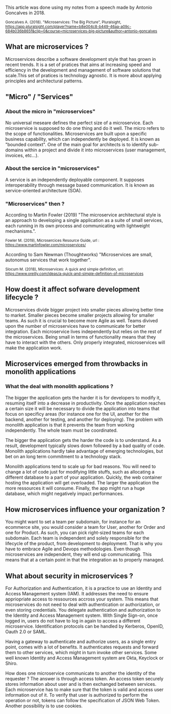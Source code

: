 This article was done using my notes from a speech made by Antonio Goncalves in 2018.

<sub>Goncalves A. (2018). "Microservices: The Big Picture", Pluralsight, https://app.pluralsight.com/player?name=b8e004c8-b449-46aa-a09c-684b036b865f&clip=0&course=microservices-big-picture&author=antonio-goncalves</sub>

## What are microservices ?

Microservices describe a software development style that has grown in recent trends. It is a set of pratices that aims at increasing speed and efficiency in the development and management of software solutions that scale.This set of pratices is technology agnostic. It is more about applying principles and architectural patterns.

## "Micro" / "Services"

### About the micro in "microservices"

No universal meseare defines the perfect size of a microservice. Each microservice is supposed to do one thing and do it well. The micro refers to the scope of functionalities. Microservices are built upon a specific business capability, which can independently be deployed. It is known as "bounded context". One of the main goal for architects is to identify sub-domains within a project and divide it into microservices (user management, invoices, etc...).

### About the sercice in "microservices"

A service is an independently deployable component. It supposes interoperability through message based communication. It is known as service-oriented architecture (SOA).

### "Microservices" then ?

According to Martin Fowler (2019) "The microservice architectural style is an approach to developing a single application as a suite of small services, each running in its own process and communicating with lightweight mechanisms.".

<sub>Fowler M. (2019), Microsercices Resource Guide, url : https://www.martinfowler.com/microservices/</sub>

According to Sam Newman (Thoughtworks) "Microservices are small, autonomus services that work together".

<sub>Slocum M. (2018), Microservices: A quick and simple definition, url: https://www.oreilly.com/ideas/a-quick-and-simple-definition-of-microservices</sub>

## How doest it affect sofware development lifecycle ?

Microservices divide bigger project into smaller pieces allowing better time to market. Smaller pieces become smaller projects allowing for smaller teams. As such it is crucial to become more Agile as well. Teams divived upon the number of microservices have to communicate for better integration. Each microservice lives independently but relies on the rest of the microservices. Being small in terms of functionality means that they have to interact with the others. Only properly integrated, microservices will make the application work.

## Microservices emerged from throwbacks in monolith applications

### What the deal with monolith applications ?

The bigger the application gets the harder it is for developers to modify it, resuming itself into a decrease in productivity. Once the application reaches a certain size it will be necessary to divide the application into teams that focus on specificy areas (for instance one for the UI, another for the backend, another for testing, and another for deploying). The problem with monolith application is that it prevents the team from working independently. The whole team must be coordinated.

The bigger the application gets the harder the code is to understand. As a result, development typically slows down followed by a bad quality of code. Monolith applications hardly take advantage of emerging technologies, but bet on an long term commitment to a technology stack.

Monolith applications tend to scale up for bad reasons. You will need to change a lot of code just for modifying little stuffs, such as allocating a different database to a part of your application. Quickly, the web container hosting the application will get overloaded. The larger the application the more ressources it will consume. Finally, the app might run a huge database, which might negatively impact performances.

## How microservices influence your organization ?

You might want to set a team per subdomain, for instance for an ecommerce site, you would consider a team for User, another for Order and one for Product. As such, you can pick right-sized teams for each subdomain. Each team is independent and solely responsible for the lifecycle of the product, from development to deployment. That is why you have to embrace Agile and Devops methodologies. Even though microservices are independent, they will end up communicating. This means that at a certain point in that the integration as to properly managed.

## What about security in microservices ?

For Authorization and Authentication, it is a practice to use an Identity and Access Management system (IAM). It addresses the need to ensure appriopriate access to ressources accross your system. This means that microservices do not need to deal with authentication or authorization, or even storing credentials. You delegate authentication and authorization to the Identity and Access Management system. With Single Sign-on, once logged in, users do not have to log in again to access a different microservice. Identification protocols can be handled by Kerberos, OpenID, Oauth 2.0 or SAML.

Having a gateway to authenticate and authorize users, as a single entry point, comes with a lot of benefits. It authenticates requests and forward them to other services, which might in turn invoke other services. Some well known Identity and Access Management system are Okta, Keyclock or Shiro.

How does one microservice communicate to another the identity of the requester ? The answer is through access token. An access token securely stores information about user and is then exchanged between services. Each microservice has to make sure that the token is valid and access user information out of it. To verify that user is authorized to perform the operation or not, tokens can follow the specification of JSON Web Token. Another possibility is to use cookies.
